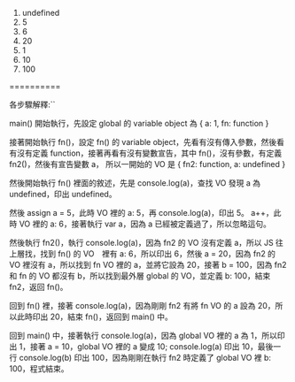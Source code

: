 1. undefined
2. 5
3. 6
4. 20
5. 1
6. 10
7. 100

==========

各步驟解釋:``

main() 開始執行，先設定 global 的 variable object 為
{ 
  a: 1,
  fn: function
}

接著開始執行 fn()，設定 fn() 的 variable object，先看有沒有傳入參數，然後看有沒有定義 function，接著再看有沒有變數宣告，其中 fn()，沒有參數，有定義 fn2()，然後有宣告變數 a，
所以一開始的 VO 是
{
  fn2: function,
  a: undefined
}

然後開始執行 fn() 裡面的敘述，先是 console.log(a)，查找 VO 發現 a 為 undefined，印出 undefined。
 
然後 assign a = 5，此時 VO 裡的 a: 5，再 console.log(a)，印出 5。
a++，此時 VO 裡的 a: 6，接著執行 var a，因為 a 已經被定義過了，所以忽略這句。

然後執行 fn2()，執行 console.log(a)，因為 fn2 的 VO 沒有定義 a，所以 JS 往上層找，找到 fn() 的 VO　裡有 a: 6，所以印出 6，然後 a = 20，因為 fn2 的 VO 裡沒有 a，所以找到 fn VO 裡的 a，並將它設為 20，接著 b = 100，因為 fn2 和 fn 的 VO 都沒有 b，所以找到最外層 global 的 VO，並定義 b: 100，結束 fn2，返回 fn()。

回到 fn() 裡，接著 console.log(a)，因為剛剛 fn2 有將 fn VO 的 a 設為 20，所以此時印出 20，結束 fn()，返回到 main() 中。

回到 main() 中，接著執行 console.log(a)，因為 global VO 裡的 a 為 1，所以印出 1，接著 a = 10，global VO 裡的 a 變成 10; console.log(a) 印出 10，最後一行 console.log(b) 印出 100，因為剛剛在執行 fn2 時定義了 global VO 裡 b: 100，程式結束。

